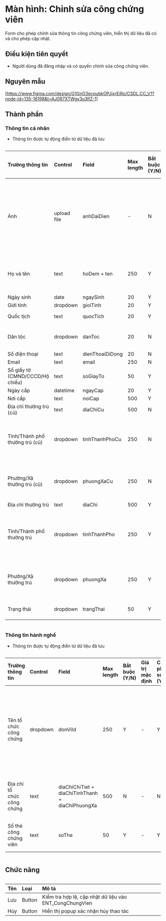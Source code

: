 # Màn hình: Chỉnh sửa công chứng viên
Form cho phép chỉnh sửa thông tin công chứng viên, hiển thị dữ liệu đã có và cho phép cập nhật.

## Điều kiện tiên quyết
- Người dùng đã đăng nhập và có quyền chỉnh sửa công chứng viên.

## Nguyên mẫu
[https://www.figma.com/design/G1GnG3ecpubkOPJjxrEiRo/CSDL.CC_V1?node-id=135-16198&t=AJ0R7XTWgx3u3lfZ-1]

## Thành phần

### Thông tin cá nhân
- Thông tin được tự động điền từ dữ liệu đã lưu
<div style="overflow-x:auto">

| Trường thông tin                | Control     | Field           | Max length | Bắt buộc (Y/N) | Giá trị mặc định | Cho phép sửa (Y/N) | Mô tả                                                             |
|:--------------------------------|:------------|:----------------|:-----------|:---------------|:-----------------|:-------------------|:------------------------------------------------------------------|
| Ảnh                             | upload file | anhDaiDien      | -          | N              | -                | Y                  | Upload ảnh công chứng viên, chỉ chấp nhận định dạng ảnh dưới 10MB |
| Họ và tên                       | text        | hoDem + ten     | 250        | Y              | -                | Y                  | Điền họ và tên đệm công chứng viên                                |
| Ngày sinh                       | date        | ngaySinh        | 20          | Y              | -                | Y                  | **BR9.3**                                                         |
| Giới tính                       | dropdown    | gioiTinh        | 20          | Y              | -                | Y                  | Nam/Nữ                                                            |
| Quốc tịch                       | text        | quocTich        | 20         | Y              | Việt Nam         | Y                  |                                                                   |
| Dân tộc                         | dropdown    | danToc          | 20         | N              | -                | Y                  | Chọn từ danh mục dân tộc                                          |
| Số điện thoại                   | text        | dienThoaiDiDong | 20         | N              | -                | Y                  | **BR9.4**                                                         |
| Email                           | text        | email           | 250        | N              | -                | Y                  |                                                                   |
| Số giấy tờ (CMND/CCCD/Hộ chiếu) | text        | soGiayTo        | 50         | Y              | -                | Y                  | **BR9.10**                                                        |
| Ngày cấp                        | datetime    | ngayCap         | 20          | Y              | -                | Y                  | **BR9.3**                                                         |
| Nơi cấp                         | text        | noiCap          | 500        | Y              | -                | Y                  |                                                                   |
| Địa chỉ thường trú (cũ)         | text        | diaChiCu        | 500        | N              | -                | Y                  |                                                                   |
| Tỉnh/Thành phố thường trú (cũ)  | dropdown    | tinhThanhPhoCu  | 250        | N              | -                | Y                  | Chọn từ danh mục tỉnh thành phố cũ. **BR9.7**                     |
| Phường/Xã thường trú (cũ)       | dropdown    | phuongXaCu      | 250        | N              | -                | Y                  | Chọn từ danh mục phường xã cũ. **BR9.8**                          |
| Địa chỉ thường trú              | text        | diaChi          | 500        | Y              | -                | Y                  |                                                                   |
| Tỉnh/Thành phố thường trú       | dropdown    | tinhThanhPho    | 250        | Y              | -                | Y                  | Chọn từ danh mục tỉnh thành phố mới. **BR9.7**                    |
| Phường/Xã thường trú            | dropdown    | phuongXa        | 250        | Y              | -                | Y                  | Chọn từ danh mục phờng xã mới. **BR9.8**                          |
| Trạng thái                      | dropdown    | trangThai       | 50         | Y              | Đang hành nghề   | Y                  | Lấy trong entity                                                  |

</div>

### Thông tin hành nghề
- Thông tin được tự động điền từ dữ liệu đã lưu
<div style="overflow-x:auto">

| Trường thông tin           | Control  | Field                            | Max length | Bắt buộc (Y/N) | Giá trị mặc định | Cho phép sửa (Y/N) | Mô tả                                                                |
|:---------------------------|:---------|:---------------------------------|:-----------|:---------------|:-----------------|:-------------------|:---------------------------------------------------------------------|
| Tên tổ chức công chứng     | dropdown | donViId               | 250        | Y              | -                | Y                  | Chọn từ danh sách tổ chức công chứng thuộc Sở Tư pháp của người dùng |
| Địa chỉ tổ chức công chứng | text     | diaChiChiTiet + diaChiTinhThanh + diaChiPhuongXa | 500        | N              | -                | N                  | Tự động điền từ tổ chức chọn, disable                                |
| Số thẻ công chứng viên     | text     | soThe                            | 50         | Y              | -                | Y                  | Số hiệu thẻ hành nghề                                                |

</div>

## Chức năng

<div style="overflow-x:auto">

| Tên  | Loại   | Mô tả                                                   |
|:-----|:-------|:--------------------------------------------------------|
| Lưu  | Button | Kiểm tra hợp lệ, cập nhật dữ liệu vào ENT_CongChungVien |
| Hủy | Button | Hiển thị popup xác nhận hủy thao tác                    |
</div>
